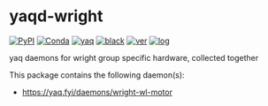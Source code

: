 # yaqd-wright

[![PyPI](https://img.shields.io/pypi/v/yaqd-wright)](https://pypi.org/project/yaqd-wright)
[![Conda](https://img.shields.io/conda/vn/conda-forge/yaqd-wright)](https://anaconda.org/conda-forge/yaqd-wright)
[![yaq](https://img.shields.io/badge/framework-yaq-orange)](https://yaq.fyi/)
[![black](https://img.shields.io/badge/code--style-black-black)](https://black.readthedocs.io/)
[![ver](https://img.shields.io/badge/calver-YYYY.0M.MICRO-blue)](https://calver.org/)
[![log](https://img.shields.io/badge/change-log-informational)](https://gitlab.com/yaq/yaqd-wright/-/blob/master/CHANGELOG.md)

yaq daemons for wright group specific hardware, collected together

This package contains the following daemon(s):

- https://yaq.fyi/daemons/wright-wl-motor